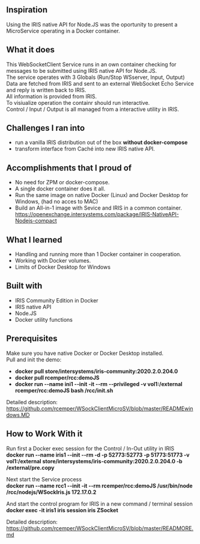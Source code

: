 ## Inspiration
Using the IRIS native API for Node.JS was the oportunity to present a MicroService operating in a Docker container.  

## What it does
This WebSocketClient Service runs in an own container checking for messages to be submitted using IRIS native API for Node.JS.  
The service operates with 3 Globals (Run/Stop WSserver, Input, Output)  
Data are fetched from IRIS and sent to an external WebSocket Echo Service and reply is written back to IRIS.  
All information is provided from IRIS.  
To visiualize operation the containr should run interactive.  
Control / Input / Output is all managed from a interactive utility in IRIS.     

## Challenges I ran into
- run a vanilla IRIS distribution out of the box __without docker-compose__
- transform interface from Caché into new IRIS native API. 

## Accomplishments that I proud of
- No need for ZPM or docker-compose.  
- A single docker container does it all.  
- Run the same image on native Docker (Linux) and Docker Desktop for Windows,
  (had no acces to MAC)  
- Build an All-in-1 image with Sevice and IRIS in a common container.  
  https://openexchange.intersystems.com/package/IRIS-NativeAPI-Nodejs-compact

## What I learned
- Handling and running more than 1 Docker container in cooperation.  
- Working with Docker volumes.  
- Limits of Docker Desktop for Windows    

## Built with
- IRIS Community Edition in Docker  
- IRIS native API  
- Node.JS  
- Docker utility functions

## Prerequisites
Make sure you have native Docker or Docker Desktop installed.  
Pull and init the demo:  

- __docker pull store/intersystems/iris-community:2020.2.0.204.0__  
- __docker pull rcemper/rcc:demoJS__   
- __docker run --name ini1 --init -it --rm --privileged -v vol1:/external rcemper/rcc:demoJS bash /rcc/init.sh__   

Detailed description: https://github.com/rcemper/WSockClientMicroSV/blob/master/READMEwindows.MD

## How to Work With it
Run first a Docker exec session for the Control / In-Out utility in IRIS     
__docker run --name iris1 --init --rm -d -p 52773:52773 -p 51773:51773 -v vol1:/external store/intersystems/iris-community:2020.2.0.204.0 -b /external/pre.copy__  

Next start the Service process   
__docker run --name rcc1 --init -it --rm rcemper/rcc:demoJS /usr/bin/node /rcc/nodejs/WSockIris.js 172.17.0.2__ 

And start the control program for IRIS in a new command / terminal session   
__docker exec -it iris1 iris session iris ZSocket__

Detailed description: https://github.com/rcemper/WSockClientMicroSV/blob/master/READMORE.md
